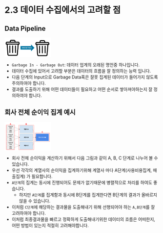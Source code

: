 # 2.3 데이터 수집에서의 고려할 점

## Data Pipeline

<img src="./images/sub_page3_1.png" align="center" style="width:30%">

- `Garbage In - Garbage Out`: 데이터 업계의 오래된 명언중 하나입니다.
- 데이터 수집에 있어서 고려할 부분은 데이터의 흐름을 잘 정의하는 능력 입니다.
- 다음 단계의 Input으로 Garbage Data혹은 잘못 집계된 데이터가 들어가지 않도록 주의하여야 합니다.
- 결과를 도출하기 위해 어떤 데이터들이 필요하고 어떤 순서로 쌓아져야하는지 잘 정의하여야 합니다.

## 회사 전체 순이익 집계 예시

<img src="./images/sub_page3_2.png" align="center" style="width:30%">

- 회사 전체 순이익을 계산하기 위해서 다음 그림과 같이 A, B, C 단계로 나누어 볼 수 있습니다.
- 우선 각각의 계열사의 순이익을 집계하기위해 계열사 마다 A단계(사용비용집계, 매출집계) 가 필요합니다.
- `A단계`의 집계는 동시에 진행되어도 문제가 없기때문에 병렬적으로 처리를 하여도 좋습니다.
    - 하지만 `A단계`를 집계함과 동시에 B단계를 집계한다면 B단계의 결과가 올바르지 않을 수 있습니다.
- 이처럼 `C단계`에 해당하는 결과물을 도출해내기 위해 선행되어야 하는 `A,B단계`를 잘 고려하여야 합니다.
- 이처럼 최종결과물을 빠르고 정확하게 도출해내기위한 데이터의 흐름은 어떠한지, 어떤 방법이 있는지 적절히 고려해야합니다.